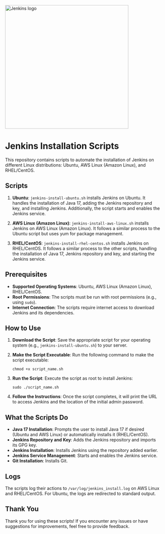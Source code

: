 <a href="https://jenkins.io">
    <img align="center" width="400" src="https://www.jenkins.io/images/jenkins-logo-title-dark.svg" alt="Jenkins logo"> 
</a>

# Jenkins Installation Scripts

This repository contains scripts to automate the installation of Jenkins on different Linux distributions: Ubuntu, AWS Linux (Amazon Linux), and RHEL/CentOS.

## Scripts

1. **Ubuntu**: `jenkins-install-ubuntu.sh` installs Jenkins on Ubuntu. It handles the installation of Java 17, adding the Jenkins repository and key, and installing Jenkins. Additionally, the script starts and enables the Jenkins service.

2. **AWS Linux (Amazon Linux)**: `jenkins-install-aws-linux.sh` installs Jenkins on AWS Linux (Amazon Linux). It follows a similar process to the Ubuntu script but uses yum for package management.

3. **RHEL/CentOS**: `jenkins-install-rhel-centos.sh` installs Jenkins on RHEL/CentOS. It follows a similar process to the other scripts, handling the installation of Java 17, Jenkins repository and key, and starting the Jenkins service.

## Prerequisites

- **Supported Operating Systems**: Ubuntu, AWS Linux (Amazon Linux), RHEL/CentOS.
- **Root Permissions**: The scripts must be run with root permissions (e.g., using `sudo`).
- **Internet Connection**: The scripts require internet access to download Jenkins and its dependencies.

## How to Use

1. **Download the Script**: Save the appropriate script for your operating system (e.g., `jenkins-install-ubuntu.sh`) to your server.

2. **Make the Script Executable**: Run the following command to make the script executable:
    ```shell
    chmod +x script_name.sh
    ```

3. **Run the Script**: Execute the script as root to install Jenkins:
    ```shell
    sudo ./script_name.sh
    ```

4. **Follow the Instructions**: Once the script completes, it will print the URL to access Jenkins and the location of the initial admin password.

## What the Scripts Do

- **Java 17 Installation**: Prompts the user to install Java 17 if desired (Ubuntu and AWS Linux) or automatically installs it (RHEL/CentOS).
- **Jenkins Repository and Key**: Adds the Jenkins repository and imports its GPG key.
- **Jenkins Installation**: Installs Jenkins using the repository added earlier.
- **Jenkins Service Management**: Starts and enables the Jenkins service.
- **Git Installation**: Installs Git.

## Logs

The scripts log their actions to `/var/log/jenkins_install.log` on AWS Linux and RHEL/CentOS. For Ubuntu, the logs are redirected to standard output.

## Thank You

Thank you for using these scripts! If you encounter any issues or have suggestions for improvements, feel free to provide feedback.
